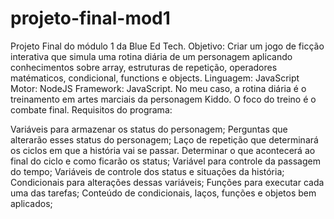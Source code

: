 # projeto-final-mod1

Projeto Final do módulo 1 da Blue Ed Tech.
Objetivo: Criar um jogo de ficção interativa que simula uma rotina diária de um personagem aplicando conhecimentos sobre array, estruturas de repetição, operadores matématicos, condicional, functions e objects. Linguagem: JavaScript Motor: NodeJS Framework: JavaScript.
No meu caso, a rotina diária é o treinamento em artes marciais da personagem Kiddo. O foco do treino é o combate final.
Requisitos do programa:

Variáveis para armazenar os status do personagem;
Perguntas que alterarão esses status do personagem;
Laço de repetição que determinará os ciclos em que a história vai se passar. Determinar o que acontecerá ao final do ciclo e como ficarão os status;
Variável para controle da passagem do tempo;
Variáveis de controle dos status e situações da história;
Condicionais para alterações dessas variáveis;
Funções para executar cada uma das tarefas;
Conteúdo de condicionais, laços, funções e objetos bem aplicados;
